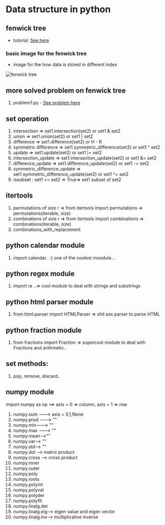 # Data structure in python

## fenwick tree
-  tutorial: <a href = "https://www.hackerearth.com/practice/notes/binary-indexed-tree-or-fenwick-tree/">See here</a>


### basic image for the fenwick tree

- image for the how data is stored in different index
<img src = "https://he-s3.s3.amazonaws.com/media/uploads/68f2369.jpg" alt = "fenwick tree">

## more solved problem on fenwick tree

1. problem1.py - <a href = "https://www.hackerearth.com/practice/data-structures/advanced-data-structures/fenwick-binary-indexed-trees/practice-problems/algorithm/shil-and-palindrome-research/">See problem here</a>

## set operation
1. intersection => set1.intersection(set2) or set1 & set2
2. union => set1.union(set2) or set1 | set2
3. difference => set1.difference(set2) or H - R
4. symmetric difference => set1.symmetric_difference(set2) or set1 ^ set2
5. update => set1.update(set2) or set1 |= set2
6. intersection_update => set1.intersection_update(set2) or set1 &= set2
7. difference_update => set1.difference_update(set2) or set1 -= set2
8. symmetric_difference_update => set1.symmetric_difference_update(set2) or set1 ^= set2
9. issubset : set1 <= set2 => True=> set1 subset of set2

## itertools
1. permutations of size r => from itertools import permutations => permutations(iterable, size)
2. combinations of size r => from itertools import combinations => combinations(iterable, size)
3. combinations_with_replacement

## python calendar module

1. import calendar.. :) one of the coolest moodule...

## python regex module
1. import re ..=> cool module to deal with strings and substrings

## python html parser module
1. from html.parser import HTMLParser => shit ass parser to parse HTML

## python fraction module
1. from fractions import Fraction => supercool module to deal with Fractions and arithmetic..

## set methods:
1. pop, remove, discard..

## numpy module 
import numpy as np ==> axis = 0 => column, axis = 1 => row
1. numpy.sum ---> axis = 0,1,None
2. numpy.prod ---> ""
3. numpy.min---> ""
4. numpy.max ---> ""
5. numpy.mean-->""
6. numpy.var--> ""
7. numpy.std--> ""
8. numpy.dot --> matrix product
9. numpy.cross --> cross product
10. numpy.inner
11. numpy.outer
12. numpy.poly
13. numpy.roots
14. numpy.polyint
15. numpy.polyval
16. numpy.polyder
17. numpy.polyfit
18. numpy.linalg.det
19. numpy.linalg.eig--> eigen value and eigen vector
20. numpy.linalg.inv--> multiplicative inverse
